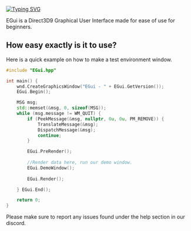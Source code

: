 [![Typing SVG](https://readme-typing-svg.demolab.com?font=Verdana&duration=2500&color=F77878&background=9B00FF00&width=435&lines=EGui+V2)](https://git.io/typing-svg)

EGui is a Direct3D9 Graphical User Interface made for ease of use for beginners.

## How easy exactly is it to use?
Here is a quick example on how to make a test environment window.
```cpp
#include "EGui.hpp"

int main() {
    wnd.CreateGraphicsWindow("EGui - " + EGui.GetVersion());
    EGui.Begin();

    MSG msg;
    std::memset(&msg, 0, sizeof(MSG));
    while (msg.message != WM_QUIT) {
        if (PeekMessage(&msg, nullptr, 0u, 0u, PM_REMOVE)) {
            TranslateMessage(&msg);
            DispatchMessage(&msg);
            continue;
        }

        EGui.PreRender();
        
        //Render data here, run our demo window.
        EGui.DemoWindow();
        
        EGui.Render();

    } EGui.End();

    return 0;
}
```

Please make sure to report any issues found under the help section in our discord.
